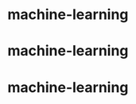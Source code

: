 machine-learning
================
machine-learning
================
machine-learning
================
